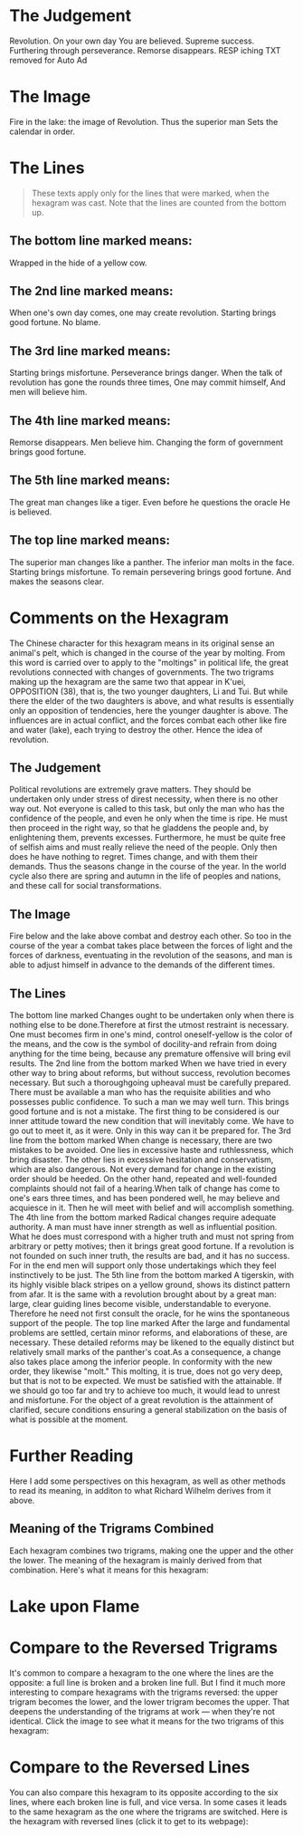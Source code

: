 # The Judgement

Revolution. On your own day
You are believed.
Supreme success.
Furthering through perseverance.
Remorse disappears.
RESP iching TXT removed for Auto Ad

# The Image

Fire in the lake: the image of Revolution.
Thus the superior man
Sets the calendar in order.

# The Lines

> These texts apply only for the lines that were marked, when the hexagram was cast. Note that the lines are counted from the bottom up.

## The bottom line marked means:

Wrapped in the hide of a yellow cow.

## The 2nd line marked means:

When one's own day comes, one may create revolution.
Starting brings good fortune. No blame.

## The 3rd line marked means:

Starting brings misfortune.
Perseverance brings danger.
When the talk of revolution has gone the rounds three times,
One may commit himself,
And men will believe him.

## The 4th line marked means:

Remorse disappears. Men believe him.
Changing the form of government brings good fortune.

## The 5th line marked means:

The great man changes like a tiger.
Even before he questions the oracle
He is believed.

## The top line marked means:

The superior man changes like a panther.
The inferior man molts in the face.
Starting brings misfortune.
To remain persevering brings good fortune.
And makes the seasons clear.

# Comments on the Hexagram

The Chinese character for this hexagram means in its original sense an animal's pelt, which is changed in the course of the year by molting. From this word is carried over to apply to the "moltings" in political life, the great revolutions connected with changes of governments. The two trigrams making up the hexagram are the same two that appear in K'uei, OPPOSITION (38), that is, the two younger daughters, Li and Tui. But while there the elder of the two daughters is above, and what results is essentially only an opposition of tendencies, here the younger daughter is above. The influences are in actual conflict, and the forces combat each other like fire and water (lake), each trying to destroy the other. Hence the idea of revolution.

## The Judgement

Political revolutions are extremely grave matters. They should be undertaken only under stress of direst necessity, when there is no other way out. Not everyone is called to this task, but only the man who has the confidence of the people, and even he only when the time is ripe. He must then proceed in the right way, so that he gladdens the people and, by enlightening them, prevents excesses. Furthermore, he must be quite free of selfish aims and must really relieve the need of the people. Only then does he have nothing to regret. Times change, and with them their demands. Thus the seasons change in the course of the year. In the world cycle also there are spring and autumn in the life of peoples and nations, and these call for social transformations.

## The Image

Fire below and the lake above combat and destroy each other. So too in the course of the year a combat takes place between the forces of light and the forces of darkness, eventuating in the revolution of the seasons, and man is able to adjust himself in advance to the demands of the different times.

## The Lines

The bottom line marked
Changes ought to be undertaken only when there is nothing else to be done.Therefore at first the utmost restraint is necessary. One must becomes firm in one's mind, control oneself-yellow is the color of the means, and the cow is the symbol of docility-and refrain from doing anything for the time being, because any premature offensive will bring evil results.
The 2nd line from the bottom marked
When we have tried in every other way to bring about reforms, but without success, revolution becomes necessary. But such a thoroughgoing upheaval must be carefully prepared. There must be available a man who has the requisite abilities and who possesses public confidence. To such a man we may well turn. This brings good fortune and is not a mistake. The first thing to be considered is our inner attitude toward the new condition that will inevitably come. We have to go out to meet it, as it were. Only in this way can it be prepared for.
The 3rd line from the bottom marked
When change is necessary, there are two mistakes to be avoided. One lies in excessive haste and ruthlessness, which bring disaster. The other lies in excessive hesitation and conservatism, which are also dangerous. Not every demand for change in the existing order should be heeded. On the other hand, repeated and well-founded complaints should not fail of a hearing.When talk of change has come to one's ears three times, and has been pondered well, he may believe and acquiesce in it. Then he will meet with belief and will accomplish something.
The 4th line from the bottom marked
Radical changes require adequate authority. A man must have inner strength as well as influential position. What he does must correspond with a higher truth and must not spring from arbitrary or petty motives; then it brings great good fortune. If a revolution is not founded on such inner truth, the results are bad, and it has no success. For in the end men will support only those undertakings which they feel instinctively to be just.
The 5th line from the bottom marked
A tigerskin, with its highly visible black stripes on a yellow ground, shows its distinct pattern from afar. It is the same with a revolution brought about by a great man: large, clear guiding lines become visible, understandable to everyone. Therefore he need not first consult the oracle, for he wins the spontaneous support of the people.
The top line marked
After the large and fundamental problems are settled, certain minor reforms, and elaborations of these, are necessary. These detailed reforms may be likened to the equally distinct but relatively small marks of the panther's coat.As a consequence, a change also takes place among the inferior people. In conformity with the new order, they likewise "molt." This molting, it is true, does not go very deep, but that is not to be expected. We must be satisfied with the attainable. If we should go too far and try to achieve too much, it would lead to unrest and misfortune. For the object of a great revolution is the attainment of clarified, secure conditions ensuring a general stabilization on the basis of what is possible at the moment.

# Further Reading



Here I add some perspectives on this hexagram, as well as other methods to read its meaning, in additon to what Richard Wilhelm derives from it above.

## Meaning of the Trigrams Combined

Each hexagram combines two trigrams, making one the upper and the other the lower. The meaning of the hexagram is mainly derived from that combination. Here's what it means for this hexagram:

# Lake upon Flame




# Compare to the Reversed Trigrams

It's common to compare a hexagram to the one where the lines are the opposite: a full line is broken and a broken line full. But I find it much more interesting to compare hexagrams with the trigrams reversed: the upper trigram becomes the lower, and the lower trigram becomes the upper. That deepens the understanding of the trigrams at work — when they're not identical. Click the image to see what it means for the two trigrams of this hexagram:

# Compare to the Reversed Lines

You can also compare this hexagram to its opposite according to the six lines, where each broken line is full, and vice versa. In some cases it leads to the same hexagram as the one where the trigrams are switched. Here is the hexagram with reversed lines (click it to get to its webpage):